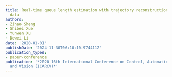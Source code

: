 ```yaml
---
title: Real-time queue length estimation with trajectory reconstruction using surveillance
  data
authors:
- Zihao Sheng
- Shibei Xue
- Yunwen Xu
- Dewei Li
date: '2020-01-01'
publishDate: '2024-11-30T06:10:10.974411Z'
publication_types:
- paper-conference
publication: '*2020 16th International Conference on Control, Automation, Robotics
  and Vision (ICARCV)*'
---
```

